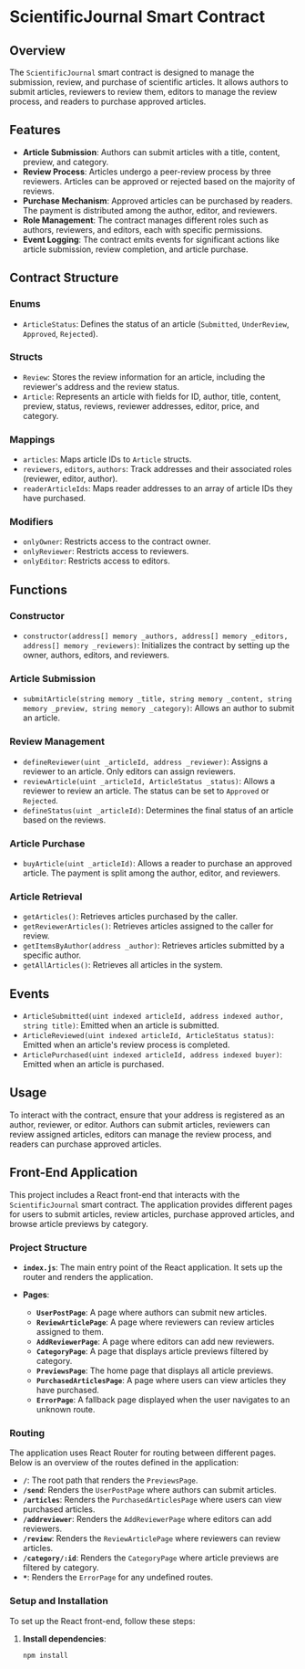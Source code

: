 # ScientificJournal Smart Contract

## Overview

The `ScientificJournal` smart contract is designed to manage the submission, review, and purchase of scientific articles. It allows authors to submit articles, reviewers to review them, editors to manage the review process, and readers to purchase approved articles.

## Features

- **Article Submission**: Authors can submit articles with a title, content, preview, and category.
- **Review Process**: Articles undergo a peer-review process by three reviewers. Articles can be approved or rejected based on the majority of reviews.
- **Purchase Mechanism**: Approved articles can be purchased by readers. The payment is distributed among the author, editor, and reviewers.
- **Role Management**: The contract manages different roles such as authors, reviewers, and editors, each with specific permissions.
- **Event Logging**: The contract emits events for significant actions like article submission, review completion, and article purchase.

## Contract Structure

### Enums

- `ArticleStatus`: Defines the status of an article (`Submitted`, `UnderReview`, `Approved`, `Rejected`).

### Structs

- `Review`: Stores the review information for an article, including the reviewer's address and the review status.
- `Article`: Represents an article with fields for ID, author, title, content, preview, status, reviews, reviewer addresses, editor, price, and category.

### Mappings

- `articles`: Maps article IDs to `Article` structs.
- `reviewers`, `editors`, `authors`: Track addresses and their associated roles (reviewer, editor, author).
- `readerArticleIds`: Maps reader addresses to an array of article IDs they have purchased.

### Modifiers

- `onlyOwner`: Restricts access to the contract owner.
- `onlyReviewer`: Restricts access to reviewers.
- `onlyEditor`: Restricts access to editors.

## Functions

### Constructor

- `constructor(address[] memory _authors, address[] memory _editors, address[] memory _reviewers)`: Initializes the contract by setting up the owner, authors, editors, and reviewers.

### Article Submission

- `submitArticle(string memory _title, string memory _content, string memory _preview, string memory _category)`: Allows an author to submit an article.

### Review Management

- `defineReviewer(uint _articleId, address _reviewer)`: Assigns a reviewer to an article. Only editors can assign reviewers.
- `reviewArticle(uint _articleId, ArticleStatus _status)`: Allows a reviewer to review an article. The status can be set to `Approved` or `Rejected`.
- `defineStatus(uint _articleId)`: Determines the final status of an article based on the reviews.

### Article Purchase

- `buyArticle(uint _articleId)`: Allows a reader to purchase an approved article. The payment is split among the author, editor, and reviewers.

### Article Retrieval

- `getArticles()`: Retrieves articles purchased by the caller.
- `getReviewerArticles()`: Retrieves articles assigned to the caller for review.
- `getItemsByAuthor(address _author)`: Retrieves articles submitted by a specific author.
- `getAllArticles()`: Retrieves all articles in the system.

## Events

- `ArticleSubmitted(uint indexed articleId, address indexed author, string title)`: Emitted when an article is submitted.
- `ArticleReviewed(uint indexed articleId, ArticleStatus status)`: Emitted when an article's review process is completed.
- `ArticlePurchased(uint indexed articleId, address indexed buyer)`: Emitted when an article is purchased.

## Usage

To interact with the contract, ensure that your address is registered as an author, reviewer, or editor. Authors can submit articles, reviewers can review assigned articles, editors can manage the review process, and readers can purchase approved articles.

## Front-End Application

This project includes a React front-end that interacts with the `ScientificJournal` smart contract. The application provides different pages for users to submit articles, review articles, purchase approved articles, and browse article previews by category.

### Project Structure

- **`index.js`**: The main entry point of the React application. It sets up the router and renders the application.

- **Pages**:
  - **`UserPostPage`**: A page where authors can submit new articles.
  - **`ReviewArticlePage`**: A page where reviewers can review articles assigned to them.
  - **`AddReviewerPage`**: A page where editors can add new reviewers.
  - **`CategoryPage`**: A page that displays article previews filtered by category.
  - **`PreviewsPage`**: The home page that displays all article previews.
  - **`PurchasedArticlesPage`**: A page where users can view articles they have purchased.
  - **`ErrorPage`**: A fallback page displayed when the user navigates to an unknown route.

### Routing

The application uses React Router for routing between different pages. Below is an overview of the routes defined in the application:

- **`/`**: The root path that renders the `PreviewsPage`.
- **`/send`**: Renders the `UserPostPage` where authors can submit articles.
- **`/articles`**: Renders the `PurchasedArticlesPage` where users can view purchased articles.
- **`/addreviewer`**: Renders the `AddReviewerPage` where editors can add reviewers.
- **`/review`**: Renders the `ReviewArticlePage` where reviewers can review articles.
- **`/category/:id`**: Renders the `CategoryPage` where article previews are filtered by category.
- **`*`**: Renders the `ErrorPage` for any undefined routes.

### Setup and Installation

To set up the React front-end, follow these steps:

1. **Install dependencies**:
   ```bash
   npm install

